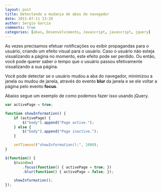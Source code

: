 ```yaml
---
layout: post
title: Detectando a mudança de abas do navegador
date: 2011-07-11 13:29
author: Sergio Garcia
comments: true
categories: [abas, Desenvolvimento, Javascript, javascript, jquery]
---
```


As vezes precisamos efetuar notificações ou exibir propagandas para o usuário, criando um efeito visual para o usuário. Caso o usuário não esteja visualizando a página no momento, este efeito pode ser perdido. Ou então, você pode querer saber o tempo que o usuário passou efetivamente visualizando a sua página.

Você pode detectar se o usuário mudou a aba do navegador, minimizou a janela ou mudou de janela, através do evento **blur** da janela e se ele voltar a página pelo evento **focus**.

Abaixo segue um exemplo de como podemos fazer isso usando jQuery.

```javascript
var activePage = true;

function showInformation() {
    if (activePage) {
        $("body").append("Page active.");
    } else {
        $("body").append("Page inactive.");
    }

    setTimeout("showInformation();", 1000);
}

$(function() {
    $(window)
        .focus(function() { activePage = true; })
        .blur(function() { activePage = false; });

    showInformation();
});
```
